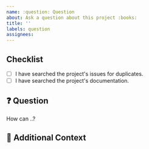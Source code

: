 ```yaml
---
name: :question: Question
about: Ask a question about this project :books:
title: ''
labels: question
assignees:
---
```


## Checklist

<!-- Mark with an `x` all the checkboxes that apply (like `[x]`) -->

- [ ] I have searched the project's issues for duplicates.
- [ ] I have searched the project's documentation.

## :question: Question

<!-- What is your question -->

How can ..?

## :paperclip: Additional Context

<!-- Add any other context or screenshots about the feature request here. -->
